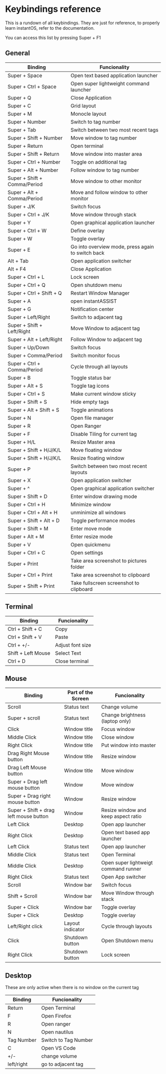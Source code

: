 # Keybindings reference

This is a rundown of all keybindings.
They are just for reference, to properly learn instantOS, refer to the documentation.

You can access this list by pressing Super + F1

## General

| Binding                      | Funcionality                                      |
| ---------------------------- | ------------------------------------------------- |
| Super + Space                | Open text based application launcher              |
| Super + Ctrl + Space         | Open super lightweight command launcher           |
| Super + Q                    | Close Application                                 |
| Super + C                    | Grid layout                                       |
| Super + M                    | Monocle layout                                    |
| Super + Number               | Switch to tag number                              |
| Super + Tab                  | Switch between two most recent tags               |
| Super + Shift + Number       | Move window to tag number                         |
| Super + Return               | Open terminal                                     |
| Super + Shift + Return       | Move window into master area                      |
| Super + Ctrl + Number        | Toggle on additional tag                          |
| Super + Alt + Number         | Follow window to tag number                       |
| Super + Shift + Comma/Period | Move window to other monitor                      |
| Super + Alt + Comma/Period   | Move and follow window to other monitor           |
| Super + J/K                  | Switch focus                                      |
| Super + Ctrl + J/K           | Move window through stack                         |
| Super + Y                    | Open graphical application launcher               |
| Super + Ctrl + W             | Define overlay                                    |
| Super + W                    | Toggle overlay                                    |
| Super + E                    | Go into overview mode, press again to switch back |
| Alt + Tab                    | Open application switcher                         |
| Alt + F4                     | Close Application                                 |
| Super + Ctrl + L             | Lock screen                                       |
| Super + Ctrl + Q             | Open shutdown menu                                |
| Super + Ctrl + Shift + Q     | Restart Window Manager                            |
| Super + A                    | open instantASSIST                                |
| Super + G                    | Notification center                               |
| Super + Left/Right           | Switch to adjacent tag                            |
| Super + Shift + Left/Right   | Move Window to adjacent tag                       |
| Super + Alt + Left/Right     | Follow Window to adjacent tag                     |
| Super + Up/Down              | Switch focus                                      |
| Super + Comma/Period         | Switch monitor focus                              |
| Super + Ctrl + Comma/Period  | Cycle through all layouts                         |
| Super + B                    | Toggle status bar                                 |
| Super + Alt + S              | Toggle tag icons                                  |
| Super + Ctrl + S             | Make current window sticky                        |
| Super + Shift + S            | Hide empty tags                                   |
| Super + Alt + Shift + S      | Toggle animations                                 |
| Super + N                    | Open file manager                                 |
| Super + R                    | Open Ranger                                       |
| Super + F                    | Disable Tiling for current tag                    |
| Super + H/L                  | Resize Master area                                |
| Super + Shift + H/J/K/L      | Move floating window                              |
| Super + Shift + H/J/K/L      | Resize floating window                            |
| Super + P                    | Switch between two most recent layouts            |
| Super + X                    | Open application switcher                         |
| Super + ^                    | Open graphical application switcher               |
| Super + Shift + D            | Enter window drawing mode                         |
| Super + Ctrl + H             | Minimize window                                   |
| Super + Ctrl + Alt + H       | unminimize all windows                            |
| Super + Shift + Alt + D      | Toggle performance modes                          |
| Super + Shift + M            | Enter move mode                                   |
| Super + Alt + M              | Enter resize mode                                 |
| Super + V                    | Open quickmenu                                    |
| Super + Ctrl + C             | Open settings                                     |
| Super + Print                | Take area screenshot to pictures folder           |
| Super + Ctrl + Print         | Take area screenshot to clipboard                 |
| Super + Shift + Print        | Take fullscreen screenshot to clipboard           |


## Terminal

| Binding            | Funcionality     |
| ------------------ | ---------------- |
| Ctrl + Shift + C   | Copy             |
| Ctrl + Shift + V   | Paste            |
| Ctrl + +/-         | Adjust font size |
| Shift + Left Mouse | Select Text      |
| Ctrl + D           | Close terminal   |


## Mouse

| Binding                                | Part of the Screen | Funcionality                         |
| -------------------------------------- | ------------------ | ------------------------------------ |
| Scroll                                 | Status text        | Change volume                        |
| Super + scroll                         | Status text        | Change brightness (laptop only)      |
| Click                                  | Window title       | Focus window                         |
| Middle Click                           | Window title       | Close window                         |
| Right Click                            | Window title       | Put window into master               |
| Drag Right Mouse button                | Window title       | Resize window                        |
| Drag Left Mouse button                 | Window title       | Move window                          |
| Super + Drag left mouse button         | Window             | Move window                          |
| Super + Drag right mouse button        | Window             | Resize window                        |
| Super + Shift + drag left mouse button | Window             | Resize window and keep aspect ratio  |
| Left Click                             | Desktop            | Open app launcher                    |
| Right Click                            | Desktop            | Open text based app launcher         |
| Left Click                             | Status text        | Open app launcher                    |
| Middle Click                           | Status text        | Open Terminal                        |
| Middle Click                           | Desktop            | Open super lightweigt command runner |
| Right Click                            | Status text        | Open App switcher                    |
| Scroll                                 | Window bar         | Switch focus                         |
| Shift + Scroll                         | Window bar         | Move Window through stack            |
| Super + Click                          | Window bar         | Toggle overlay                       |
| Super + Click                          | Desktop            | Toggle overlay                       |
| Left/Right click                       | Layout indicator   | Cycle through layouts                |
| Click                                  | Shutdown button    | Open Shutdown menu                   |
| Right Click                            | Shutdown button    | Lock screen                          |

## Desktop
These are only active when there is no window on the current tag

| Binding    | Funcionality         |
| ---------- | ---------------------|
| Return     | Open Terminal        |
| F          | Open Firefox         |
| R          | Open ranger          |
| N          | Open nautilus        |
| Tag Number | Switch to Tag Number |
| C          | Open VS Code         |
| +/-        | change volume        |
| left/right | go to adjacent tag   |

